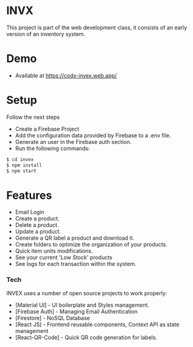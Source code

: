 # INVX

This project is part of the web development class, it consists of an early version of an inventory system.
# Demo
- Available at https://codx-invex.web.app/
# Setup
Follow the next steps
 - Create a Firebase Project
 - Add the configuration data provided by Firebase to a .env file.
 - Generate an user in the Firebase auth section. 
 - Run the following commands:
```sh
$ cd invex
$ npm install
$ npm start
```
# Features
  - Email Login 
  - Create a product.
  - Delete a product.
  - Update a product.
  - Generate a QR label a product and download it.
  - Create folders to optimize the organization of your products.
  - Quick item units modifications.
  - See your current 'Low Stock' products 
  - See logs for each transaction within the system.

### Tech

INVEX uses a number of open source projects to work properly:

* [Material UI] - UI boilerplate and Styles management.
* [Firebase Auth] - Managing Email Authentication
* [Firestore] - NoSQL Database
* [React JS] - Frontend reusable components, Context API as state management
* [React-QR-Code] - Quick QR code generation for labels.
